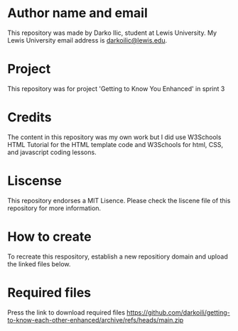 # Author name and email
This repository was made by Darko Ilic, student at Lewis University. My Lewis University email address is darkoilic@lewis.edu.  
# Project
This repository was for project 'Getting to Know You Enhanced' in sprint 3
# Credits
The content in this repository was my own work but I did use W3Schools HTML Tutorial for the HTML template code and W3Schools for html, CSS, and javascript coding lessons.
# Liscense
This repository endorses a MIT Lisence. Please check the liscene file of this repository for more information.
# How to create
To recreate this respository, establish a new repositiory domain and upload the linked files below.
# Required files
Press the link to download required files
https://github.com/darkoili/getting-to-know-each-other-enhanced/archive/refs/heads/main.zip
